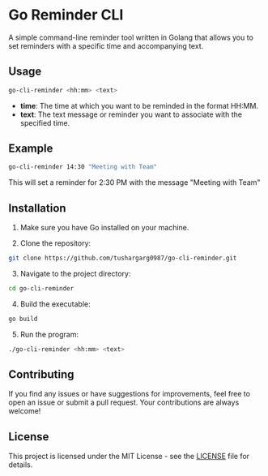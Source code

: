 # Go Reminder CLI

A simple command-line reminder tool written in Golang that allows you to set reminders with a specific time and accompanying text.

## Usage

```bash
go-cli-reminder <hh:mm> <text>
```

- **time**: The time at which you want to be reminded in the format HH:MM.
- **text**: The text message or reminder you want to associate with the specified time.

## Example

```bash
go-cli-reminder 14:30 "Meeting with Team"
```

This will set a reminder for 2:30 PM with the message "Meeting with Team"

## Installation

1. Make sure you have Go installed on your machine.

2. Clone the repository:

```bash
git clone https://github.com/tushargarg0987/go-cli-reminder.git
```

3. Navigate to the project directory:

```bash
cd go-cli-reminder
```

4. Build the executable:

```bash
go build
```

5. Run the program:

```bash
./go-cli-reminder <hh:mm> <text>
```

## Contributing

If you find any issues or have suggestions for improvements, feel free to open an issue or submit a pull request. Your contributions are always welcome!

## License

This project is licensed under the MIT License - see the [LICENSE](LICENSE) file for details.